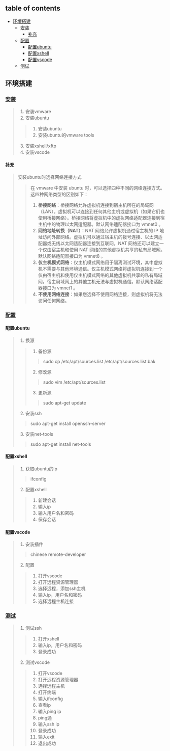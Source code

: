 ## table of contents
- [环境搭建](#环境搭建)
  - [安装](#安装)
    - [补充](#补充)
  - [配置](#配置)
    - [配置ubuntu](#配置ubuntu)
    - [配置xshell](#配置xshell)
    - [配置vscode](#配置vscode)
  - [测试](#测试)

## 环境搭建
### [安装](#table-of-contents)
> 1. 安装vmware
> 2. 安装ubuntu
>> 1. 安装ubuntu
>> 2. 安装ubuntu的vmware tools
>
> 3. 安装xshell/xftp
> 4. 安装vscode

#### [补充](#table-of-contents)
> 安装ubuntu时选择网络连接方式  
>> 在 vmware 中安装 ubuntu 时，可以选择四种不同的网络连接方式。这四种网络类型的区别如下：  
>> 1. **桥接网络**：桥接网络允许虚拟机连接到宿主机所在的局域网（LAN）。虚拟机可以连接到任何其他主机或虚拟机（如果它们也使用桥接网络）。桥接网络将虚拟机中的虚拟网络适配器连接到宿主机中的物理以太网适配器。默认网络适配器接口为 vmnet0 。  
>> 2. **网络地址转换（NAT）**：NAT 网络允许虚拟机通过宿主机的 IP 地址访问外部网络。虚拟机可以通过宿主机的拨号连接、以太网适配器或无线以太网适配器连接到互联网。NAT 网络还可以建立一个仅由宿主机和使用 NAT 网络的其他虚拟机共享的私有局域网。默认网络适配器接口为 vmnet8 。  
>> 3. **仅主机模式网络**：仅主机模式网络用于隔离测试环境，其中虚拟机不需要与其他环境通信。仅主机模式网络将虚拟机连接到一个仅由宿主机和使用仅主机模式网络的其他虚拟机共享的私有局域网。宿主局域网上的其他主机无法与虚拟机通信。默认网络适配器接口为 vmnet1 。  
>> 4. **不使用网络连接**：如果您选择不使用网络连接，则虚拟机将无法访问任何网络。  

### [配置](#table-of-contents)
#### 配置ubuntu
> 1. 换源
>> 1. 备份源
>>> sudo cp /etc/apt/sources.list /etc/apt/sources.list.bak
>> 2. 修改源
>>> sudo vim /etc/apt/sources.list
>> 3. 更新源
>>> sudo apt-get update
>
> 2. 安装ssh
>> sudo apt-get install openssh-server
>
> 3. 安装net-tools
>> sudo apt-get install net-tools
>

#### 配置xshell
> 1. 获取ubuntu的ip
>> ifconfig
>
> 2. 配置xshell
>> 1. 新建会话
>> 2. 输入ip
>> 3. 输入用户名和密码
>> 4. 保存会话
>

#### 配置vscode
> 1. 安装插件
>> chinese
>> remote-developer
>
> 2. 配置
>> 1. 打开vscode
>> 2. 打开远程资源管理器
>> 3. 选择远程，添加ssh主机
>> 4. 输入ip，用户名和密码
>> 5. 选择远程主机连接

### [测试](#table-of-contents)
> 1. 测试ssh
>> 1. 打开xshell
>> 2. 输入ip，用户名和密码
>> 3. 登录成功
>
> 2. 测试vscode
>> 1. 打开vscode
>> 2. 打开远程资源管理器
>> 3. 选择远程主机
>> 4. 打开终端
>> 5. 输入ifconfig
>> 6. 查看ip
>> 7. 输入ping ip
>> 8. ping通
>> 9. 输入ssh ip
>> 10. 登录成功
>> 11. 输入exit
>> 12. 退出成功
